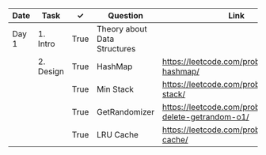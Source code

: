 | Date  | Task      | ✓     | Question                     | Link                                                      | Difficulty |
|-------|-----------|-------|------------------------------|-----------------------------------------------------------|------------|
| Day 1 | 1. Intro  | True | Theory about Data Structures |                                                           |            |
|       | 2. Design | True | HashMap                      | https://leetcode.com/problems/design-hashmap/             | Easy       |
|       |           | True | Min Stack                    | https://leetcode.com/problems/min-stack/                  | Easy       |
|       |           | True | GetRandomizer                | https://leetcode.com/problems/insert-delete-getrandom-o1/ | Medium     |
|       |           | True | LRU Cache                    | https://leetcode.com/problems/lru-cache/                  | Medium     |
